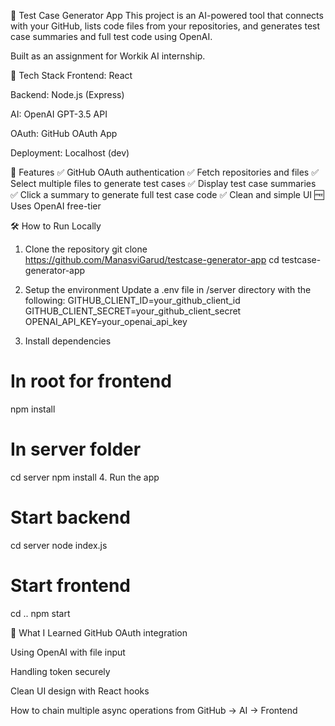 🧪 Test Case Generator App
This project is an AI-powered tool that connects with your GitHub, lists code files from your repositories, and generates test case summaries and full test code using OpenAI.

Built as an assignment for Workik AI internship.

🔧 Tech Stack
Frontend: React

Backend: Node.js (Express)

AI: OpenAI GPT-3.5 API

OAuth: GitHub OAuth App

Deployment: Localhost (dev)

🚀 Features
✅ GitHub OAuth authentication
✅ Fetch repositories and files
✅ Select multiple files to generate test cases
✅ Display test case summaries
✅ Click a summary to generate full test case code
✅ Clean and simple UI
🆓 Uses OpenAI free-tier

🛠 How to Run Locally
1. Clone the repository
git clone https://github.com/ManasviGarud/testcase-generator-app
cd testcase-generator-app

2. Setup the environment
Update a .env file in /server directory with the following:
GITHUB_CLIENT_ID=your_github_client_id
GITHUB_CLIENT_SECRET=your_github_client_secret
OPENAI_API_KEY=your_openai_api_key


3. Install dependencies
# In root for frontend
npm install

# In server folder
cd server
npm install
4. Run the app
# Start backend
cd server
node index.js

# Start frontend
cd ..
npm start


🧠 What I Learned
GitHub OAuth integration

Using OpenAI with file input

Handling token securely

Clean UI design with React hooks

How to chain multiple async operations from GitHub → AI → Frontend